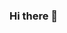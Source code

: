 ### Hi there 👋

<!--
**ajumt/ajumt** is a ✨ _special_ ✨ repository because its `README.md` (this file) appears on your GitHub profile.

Here are some ideas to get you started:

- 🔭 I’m currently working on web developmet
- 🌱 I’m currently learning nodejs, react, python etc
- 👯 I’m looking to collaborate on anything interested 
- 🤔 I’m looking for help with ...
- 💬 Ask me about ...
- 📫 How to reach me: ajusumithran@gmail.com
- 😄 Pronouns: ...
- ⚡ Fun fact: ...
-->
